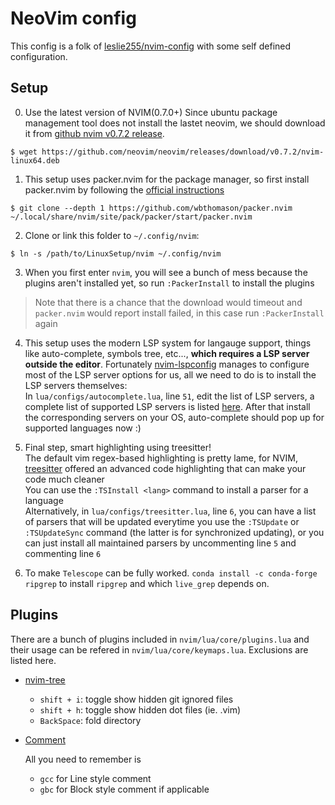 # NeoVim config

This config is a folk of [leslie255/nvim-config](https://github.com/leslie255/nvim-config) with some self defined configuration.

## Setup
0. Use the latest version of NVIM(0.7.0+)
Since ubuntu package management tool does not install the lastet neovim, we should download it from [github nvim v0.7.2 release](https://github.com/neovim/neovim/releases/tag/v0.7.2).
```shell
$ wget https://github.com/neovim/neovim/releases/download/v0.7.2/nvim-linux64.deb
```

1. This setup uses packer.nvim for the package manager, so first install packer.nvim by following the [official instructions](https://github.com/wbthomason/packer.nvim#quickstart)
```shell
$ git clone --depth 1 https://github.com/wbthomason/packer.nvim ~/.local/share/nvim/site/pack/packer/start/packer.nvim
```

2. Clone or link this folder to `~/.config/nvim`:
```shell
$ ln -s /path/to/LinuxSetup/nvim ~/.config/nvim
```

3. When you first enter `nvim`, you will see a bunch of mess because the plugins aren't installed yet, so run `:PackerInstall` to install the plugins<br>
> Note that there is a chance that the download would timeout and `packer.nvim` would report install failed, in this case run `:PackerInstall` again

4. This setup uses the modern LSP system for langauge support, things like auto-complete, symbols tree, etc..., **which requires a LSP server outside the editor**. Fortunately [nvim-lspconfig](https://github.com/neovim/nvim-lspconfig) manages to configure most of the LSP server options for us, all we need to do is to install the LSP servers themselves:<br>
In `lua/configs/autocomplete.lua`, line `51`, edit the list of LSP servers, a complete list of supported LSP servers is listed [here](https://github.com/neovim/nvim-lspconfig/blob/master/doc/server_configurations.md). After that install the corresponding servers on your OS, auto-complete should pop up for supported languages now :)

5. Final step, smart highlighting using treesitter!<br>
The default vim regex-based highlighting is pretty lame, for NVIM, [treesitter](https://github.com/nvim-treesitter/nvim-treesitter) offered an advanced code highlighting that can make your code much cleaner<br>
You can use the `:TSInstall <lang>` command to install a parser for a language<br>
Alternatively, in `lua/configs/treesitter.lua`, line `6`, you can have a list of parsers that will be updated everytime you use the `:TSUpdate` or `:TSUpdateSync` command (the latter is for synchronized updating), or you can just install all maintained parsers by uncommenting line `5` and commenting line `6`

6. To make `Telescope` can be fully worked.
`conda install -c conda-forge ripgrep` to install `ripgrep` and which `live_grep` depends on.

## Plugins

There are a bunch of plugins included in `nvim/lua/core/plugins.lua` and their usage can be refered in `nvim/lua/core/keymaps.lua`. 
Exclusions are listed here.

* [nvim-tree](https://github.com/kyazdani42/nvim-tree.lua) 
  * `shift + i`: toggle show hidden git ignored files
  * `shift + h`: toggle show hidden dot files (ie. .vim)
  * `BackSpace`: fold directory

* [Comment](https://github.com/numToStr/Comment.nvim)

  All you need to remember is 
  * `gcc` for Line style comment 
  * `gbc` for Block style comment if applicable


